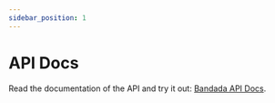 ```yaml
---
sidebar_position: 1
---
```


# API Docs

Read the documentation of the API and try it out: [Bandada API Docs](https://api.bandada.pse.dev/).
